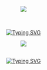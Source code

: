 <div align="center"> 
<img src="https://komarev.com/ghpvc/?username=your-DeuteragonistIllusion&label=♡&color=a90021&base=1234&style=for-the-badge">
</div>
<br><br>

<p align="center">
<a href="https://git.io/typing-svg"><img src="https://readme-typing-svg.demolab.com?font=BBH+Sans+Hegarty&duration=1&color=A90021&center=true&repeat=false&width=435&lines=credits+to+tumblr" alt="Typing SVG"></a>
</p>

<div align="center">
<img src="https://64.media.tumblr.com/f06cd2631f2a450a5931486ee73c4aae/a3fdd882f790373f-37/s500x750/4f6908575edf2eaa0e8d035c72dd4ea1c490628a.gifv">
<br><br>
<p align="center">
<a href="https://git.io/typing-svg"><img src="https://readme-typing-svg.demolab.com?font=BBH+Sans+Hegarty&duration=1&color=A90021&center=true&repeat=false&width=435&lines=%22+scary%3F+my+god%2C+you're+divine.+%22" alt="Typing SVG" /></a>
</p
